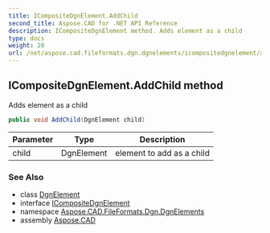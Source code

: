 ```yaml
---
title: ICompositeDgnElement.AddChild
second_title: Aspose.CAD for .NET API Reference
description: ICompositeDgnElement method. Adds element as a child
type: docs
weight: 20
url: /net/aspose.cad.fileformats.dgn.dgnelements/icompositedgnelement/addchild/
---
```

## ICompositeDgnElement.AddChild method

Adds element as a child

```csharp
public void AddChild(DgnElement child)
```

| Parameter | Type | Description |
| --- | --- | --- |
| child | DgnElement | element to add as a child |

### See Also

* class [DgnElement](../../dgnelement/)
* interface [ICompositeDgnElement](../)
* namespace [Aspose.CAD.FileFormats.Dgn.DgnElements](../../icompositedgnelement/)
* assembly [Aspose.CAD](../../../)



